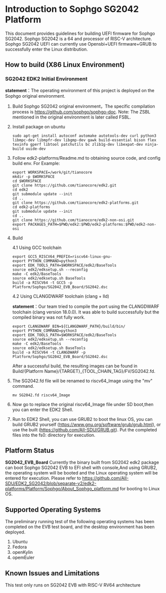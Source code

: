 # Introduction to Sophgo SG2042 Platform #


This document provides guidelines for building UEFI firmware for Sophgo SG2042.
Sophgo SG2042 is a 64 and processor of RISC-V architecture.
Sophgo SG2042 UEFI can currently use Opensbi+UEFI firmware+GRUB to successfully enter the Linux distribution.

## How to build (X86 Linux Environment)

### SG2042 EDK2 Initial Environment  ###

**statement**：The operating environment of this project is deployed on the Sophgo original environment.

1. Build Sophgo SG2042 original environment，The specific compilation process is https://github.com/sophgo/sophgo-doc.
    Note: The ZSBL mentioned in the original environment is later called FSBL.

2. Install package on ubuntu

     ```
     sudo apt-get install autoconf automake autotools-dev curl python3 libmpc-dev libmpfr-dev libgmp-dev gawk build-essential bison flex texinfo gperf libtool patchutils bc zlib1g-dev libexpat-dev ninja-build uuide-dev
     ```

3. Follow edk2-platforms/Readme.md to obtaining source code, and config build env. For Example:

   ```
   export WORKSPACE=/work/git/tianocore
   mkdir -p $WORKSPACE
   cd $WORKSPACE
   git clone https://github.com/tianocore/edk2.git
   cd edk2
   git submodule update --init
   cd ..
   git clone https://github.com/tianocore/edk2-platforms.git
   cd edk2-platforms
   git submodule update --init
   cd ..
   git clone https://github.com/tianocore/edk2-non-osi.git
   export PACKAGES_PATH=$PWD/edk2:$PWD/edk2-platforms:$PWD/edk2-non-osi
   ```

4. Build

   4.1 Using GCC toolchain

   ```
   export GCC5_RISCV64_PREFIX=riscv64-linux-gnu-
   export PYTHON_COMMAND=python3
   export EDK_TOOLS_PATH=$WORKSPACE/edk2/BaseTools
   source edk2/edksetup.sh --reconfig
   make -C edk2/BaseTools
   source edk2/edksetup.sh BaseTools
   build -a RISCV64 -t GCC5 -p Platform/Sophgo/SG2042_EVB_Board/SG2042.dsc
   ```

   4.2 Using CLANGDWARF toolchain (clang + lld)

   **statement**：Our team tried to compile the port using the CLANGDWARF toolchain (clang version 18.0.0). It was able to build successfully but the compiled binary was not fully work.

   ```
   export CLANGDWARF_BIN=${CLANGDWARF_PATH}/build/bin/
   export PYTHON_COMMAND=python3
   export EDK_TOOLS_PATH=$WORKSPACE/edk2/BaseTools
   source edk2/edksetup.sh --reconfig
   make -C edk2/BaseTools
   source edk2/edksetup.sh BaseTools
   build -a RISCV64 -t CLANGDWARF -p Platform/Sophgo/SG2042_EVB_Board/SG2042.dsc
   ```

   After a successful build, the resulting images can be found in Build/{Platform Name}/{TARGET}_{TOOL_CHAIN_TAG}/FV/SG2042.fd.

5. The SG2042.fd file will be renamed to riscv64_Image using the "mv" command.

   ```
   mv SG2042.fd riscv64_Image
   ```

6. Now go to replace the original riscv64_Image file under SD boot,then you can enter the EDK2 Shell.

7. Run to EDK2 Shell, you can use GRUB2 to boot the linux OS, you can build GRUB2 yourself (https://www.gnu.org/software/grub/grub.html), or use the built (https://github.com/AII-SDU/GRUB.git). Put the completed files into the fs0: directory for execution.


## Platform Status ##
**SG2042_EVB_Board** Currently the binary built from SG2042 edk2 package can boot Sophgo SG2042 EVB to EFI shell with console,And using GRUB2, the operating system will be booted and the Linux operating system will be entered for execution. Please refer to
https://github.com/AII-SDU/EDK2_SG2042/blob/separate-v2/edk2-platforms/Platform/Sophgo/About_Sophgo_platform.md
for booting to Linux OS.

## Supported Operating Systems
The preliminary running test of the following operating systems has been completed on the EVB test board, and the desktop environment has been deployed.
1. Ubuntu
2. Fedora
3. openKylin
4. opemEuler

## Known Issues and Limitations
This test only runs on SG2042 EVB with RISC-V RV64 architecture





